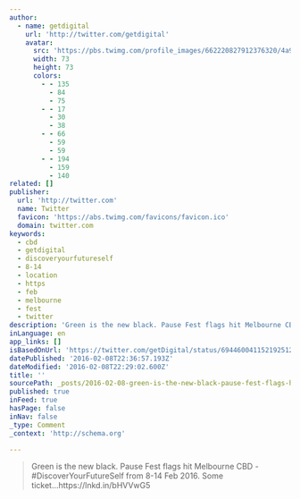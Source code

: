```yaml
---
author:
  - name: getdigital
    url: 'http://twitter.com/getdigital'
    avatar:
      src: 'https://pbs.twimg.com/profile_images/662220827912376320/4a9JcBA__bigger.jpg'
      width: 73
      height: 73
      colors:
        - - 135
          - 84
          - 75
        - - 17
          - 30
          - 38
        - - 66
          - 59
          - 59
        - - 194
          - 159
          - 140
related: []
publisher:
  url: 'http://twitter.com'
  name: Twitter
  favicon: 'https://abs.twimg.com/favicons/favicon.ico'
  domain: twitter.com
keywords:
  - cbd
  - getdigital
  - discoveryourfutureself
  - 8-14
  - location
  - https
  - feb
  - melbourne
  - fest
  - twitter
description: 'Green is the new black. Pause Fest flags hit Melbourne CBD - #DiscoverYourFutureSelf from 8-14 Feb 2016. Some ticket...https://lnkd.in/bHVVwG5'
inLanguage: en
app_links: []
isBasedOnUrl: 'https://twitter.com/getDigital/status/694460041152192512'
datePublished: '2016-02-08T22:36:57.193Z'
dateModified: '2016-02-08T22:29:02.600Z'
title: ''
sourcePath: _posts/2016-02-08-green-is-the-new-black-pause-fest-flags-hit-melbourne-cbd-.md
published: true
inFeed: true
hasPage: false
inNav: false
_type: Comment
_context: 'http://schema.org'

---
```

> Green is the new black&period; Pause Fest flags hit Melbourne CBD - &num;DiscoverYourFutureSelf from 8-14 Feb 2016&period; Some ticket&period;&period;&period;https&colon;&sol;&sol;lnkd&period;in&sol;bHVVwG5